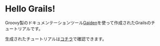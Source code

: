 # Hello Grails!

Groovy製のドキュメンテーションツール[Gaiden](https://github.com/kobo/gaiden)を使って作成されたGrailsのチュートリアルです。  

生成されたチュートリアルは[コチラ](http://koji-k.github.io/grails-tutorial/)で確認できます。

